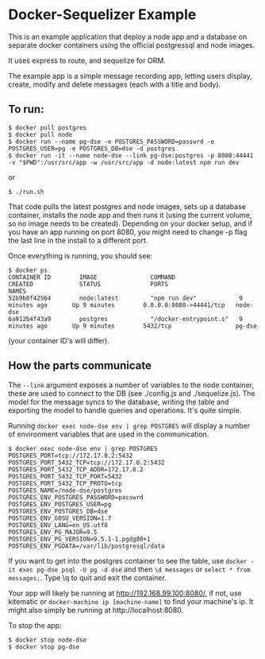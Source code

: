Docker-Sequelizer Example
=========================

This is an example application that deploy a node app and a database on separate docker containers using the official postgressql and node images.

It uses express to route, and sequelize for ORM.

The example app is a simple message recording app, letting users display, create, modify and delete messages (each with a title and body).

To run:
-------
```
$ docker pull postgres
$ docker pull node
$ docker run --name pg-dse -e POSTGRES_PASSWORD=passwrd -e POSTGRES_USER=pg -e POSTGRES_DB=dse -d postgres
$ docker run -it --name node-dse --link pg-dse:postgres -p 8080:44441 -v "$PWD":/usr/src/app -w /usr/src/app -d node:latest npm run dev
```
or
```
$ ./run.sh
```
	
That code pulls the latest postgres and node images, sets up a database container, installs the node app and then runs it (using the current volume, so no image needs to be created). Depending on your docker setup, and if you have an app running on port 8080, you might need to change -p flag the last line in the install to a different port.


Once everything is running, you should see: 
```
$ docker ps
CONTAINER ID        IMAGE               COMMAND                  CREATED             STATUS              PORTS                     NAMES
52b9b8f42564        node:latest         "npm run dev"            9 minutes ago       Up 9 minutes        0.0.0.0:8080->44441/tcp   node-dse
6a912b4f43a9        postgres            "/docker-entrypoint.s"   9 minutes ago       Up 9 minutes        5432/tcp                  pg-dse
```
(your container ID's will differ).


How the parts communicate
-------------------------

The `--link` argument exposes a number of variables to the node container, these are used to connect to the DB (see ./config.js and ./sequelize.js). The model for the message syncs to the database, writing the table and exporting the model to handle queries and operations. It's quite simple.

Running `docker exec node-dse env | grep POSTGRES` will display a number of environment variables that are used in the communication.

```
$ docker exec node-dse env | grep POSTGRES
POSTGRES_PORT=tcp://172.17.0.2:5432
POSTGRES_PORT_5432_TCP=tcp://172.17.0.2:5432
POSTGRES_PORT_5432_TCP_ADDR=172.17.0.2
POSTGRES_PORT_5432_TCP_PORT=5432
POSTGRES_PORT_5432_TCP_PROTO=tcp
POSTGRES_NAME=/node-dse/postgres
POSTGRES_ENV_POSTGRES_PASSWORD=passwrd
POSTGRES_ENV_POSTGRES_USER=pg
POSTGRES_ENV_POSTGRES_DB=dse
POSTGRES_ENV_GOSU_VERSION=1.7
POSTGRES_ENV_LANG=en_US.utf8
POSTGRES_ENV_PG_MAJOR=9.5
POSTGRES_ENV_PG_VERSION=9.5.1-1.pgdg80+1
POSTGRES_ENV_PGDATA=/var/lib/postgresql/data
```

If you want to get into the postgres container to see the table, use `docker -it exec pg-dse psql -U pg -d dse` and then `\d messages` or `select * from messages;`. Type \q to quit and exit the container.

Your app will likely be running at http://192.168.99.100:8080/, if not, use kitematic or `docker-machine ip [machine-name]` to find your machine's ip. It might also simply be running at http://localhost:8080.


To stop the app:
```
$ docker stop node-dse
$ docker stop pg-dse
```
